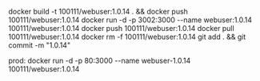 docker build -t 100111/webuser:1.0.14 . && docker push 100111/webuser:1.0.14
docker run -d -p 3002:3000 --name webuser:1.0.14 100111/webuser:1.0.14
docker push 100111/webuser:1.0.14
docker pull 100111/webuser:1.0.14
docker rm -f 100111/webuser:1.0.14
git add . && git commit -m "1.0.14"

prod: 
docker run -d -p 80:3000 --name webuser-1.0.14 100111/webuser:1.0.14
